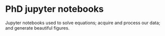 # PhD jupyter notebooks

Jupyter notebooks used to solve equations; acquire and process our data; and generate beautiful figures.